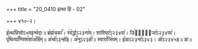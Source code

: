 +++
title = "20_0410 इत्था हि - 02"

+++
४१०-२।

इ꣤त्था꣯हिसोऽ५मइन्म꣤दाः॥ ब्र꣡ह्म꣢चका꣡꣯। र꣢व꣡र्द्धाऽ२३ना꣢म्। शाविष्ठा꣣ऽ२३४वा꣥। ज्रि꣢न्नो᳐जा꣣ऽ२३४सा꣥। पृ꣢थिव्या꣡꣯निश्श꣢शा꣯अ꣡हि꣢म्॥ अ꣡र्चा꣢ऽ३न्हो꣡इ। अ꣪नूऽ२३हो꣡॥ स्वारा꣯जि꣢यम्। इ꣡डाऽ२३भा꣢ऽ३४३। ओ꣡ऽ२३४५इ॥ डा॥